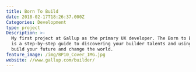 ```yaml
---
title: Born To Build
date: 2018-02-17T18:26:37.000Z
Categories: Development
type: project
Description: >-
  My first project at Gallup as the primary UX developer. The Born to Build book
  is a step-by-step guide to discovering your builder talents and using them to
  build your future and change the world.
feature_image: /img/BP10_Cover_IMG.jpg
website: //www.gallup.com/builder/
---
```

 
